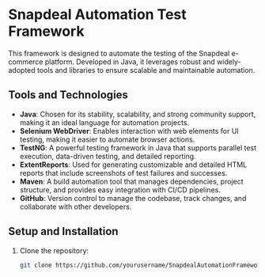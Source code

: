 # Snapdeal Automation Test Framework

This framework is designed to automate the testing of the Snapdeal e-commerce platform. Developed in Java, it leverages robust and widely-adopted tools and libraries to ensure scalable and maintainable automation.

## Tools and Technologies

- **Java**: Chosen for its stability, scalability, and strong community support, making it an ideal language for automation projects.
- **Selenium WebDriver**: Enables interaction with web elements for UI testing, making it easier to automate browser actions.
- **TestNG**: A powerful testing framework in Java that supports parallel test execution, data-driven testing, and detailed reporting.
- **ExtentReports**: Used for generating customizable and detailed HTML reports that include screenshots of test failures and successes.
- **Maven**: A build automation tool that manages dependencies, project structure, and provides easy integration with CI/CD pipelines.
- **GitHub**: Version control to manage the codebase, track changes, and collaborate with other developers.

## Setup and Installation

1. Clone the repository:
   ```bash
   git clone https://github.com/yourusername/SnapdealAutomationFramework.git
